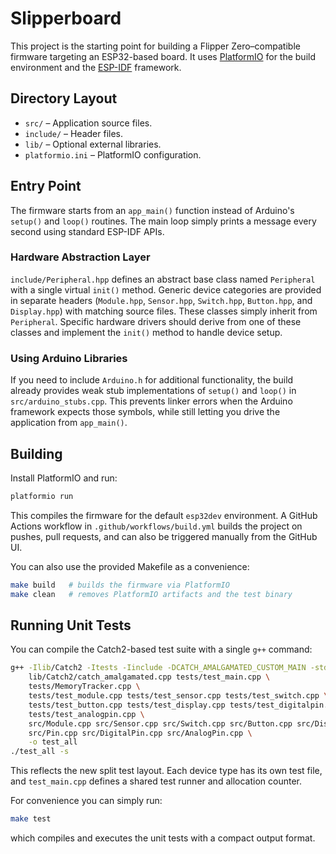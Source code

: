 # Slipperboard

This project is the starting point for building a Flipper Zero–compatible firmware targeting an ESP32-based board. It uses [PlatformIO](https://platformio.org/) for the build environment and the [ESP-IDF](https://docs.espressif.com/projects/esp-idf/en/latest/) framework.

## Directory Layout

- `src/` – Application source files.
- `include/` – Header files.
- `lib/` – Optional external libraries.
- `platformio.ini` – PlatformIO configuration.

## Entry Point

The firmware starts from an `app_main()` function instead of Arduino's `setup()` and `loop()` routines. The main loop simply prints a message every second using standard ESP-IDF APIs.

### Hardware Abstraction Layer

`include/Peripheral.hpp` defines an abstract base class named `Peripheral` with a single
virtual `init()` method. Generic device categories are provided in separate headers
(`Module.hpp`, `Sensor.hpp`, `Switch.hpp`, `Button.hpp`, and `Display.hpp`) with matching
source files. These classes simply inherit from `Peripheral`. Specific hardware drivers
should derive from one of these classes and implement the `init()` method to handle
device setup.

### Using Arduino Libraries

If you need to include `Arduino.h` for additional functionality, the build
already provides weak stub implementations of `setup()` and `loop()` in
`src/arduino_stubs.cpp`. This prevents linker errors when the Arduino
framework expects those symbols, while still letting you drive the application
from `app_main()`.

## Building

Install PlatformIO and run:

```bash
platformio run
```

This compiles the firmware for the default `esp32dev` environment. A GitHub Actions workflow in `.github/workflows/build.yml` builds the project on pushes, pull requests, and can also be triggered manually from the GitHub UI.

You can also use the provided Makefile as a convenience:

```bash
make build   # builds the firmware via PlatformIO
make clean   # removes PlatformIO artifacts and the test binary
```

## Running Unit Tests

You can compile the Catch2-based test suite with a single `g++` command:

```bash
g++ -Ilib/Catch2 -Itests -Iinclude -DCATCH_AMALGAMATED_CUSTOM_MAIN -std=c++17 \
    lib/Catch2/catch_amalgamated.cpp tests/test_main.cpp \
    tests/MemoryTracker.cpp \
    tests/test_module.cpp tests/test_sensor.cpp tests/test_switch.cpp \
    tests/test_button.cpp tests/test_display.cpp tests/test_digitalpin.cpp \
    tests/test_analogpin.cpp \
    src/Module.cpp src/Sensor.cpp src/Switch.cpp src/Button.cpp src/Display.cpp \
    src/Pin.cpp src/DigitalPin.cpp src/AnalogPin.cpp \
    -o test_all
./test_all -s
```

This reflects the new split test layout. Each device type has its own test file, and `test_main.cpp` defines a shared test runner and allocation counter.

For convenience you can simply run:

```bash
make test
```

which compiles and executes the unit tests with a compact output format.
